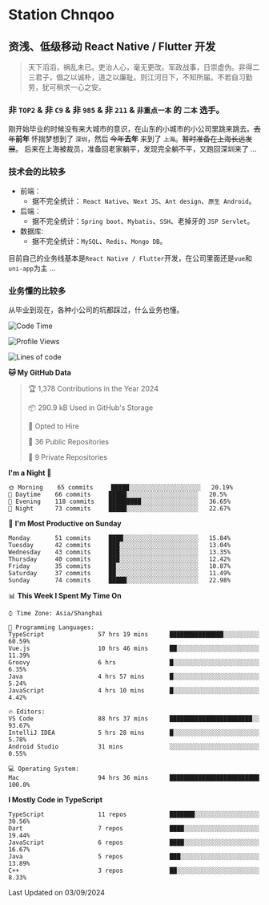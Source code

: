 # Station Chnqoo

## 资浅、低级移动 React Native / Flutter 开发

> 天下滔滔，祸乱未已。吏治人心，毫无更改。军政战事，日崇虚伪。非得二三君子，倡之以诚朴，道之以廉耻。则江河日下，不知所届。不若自习勤劳，犹可稍求一心之安。

### 非 `TOP2` & 非 `C9` & 非 `985` & 非 `211` & `非重点一本` 的 `二本` 选手。

刚开始毕业的时候没有来大城市的意识，在山东的小城市的小公司里跳来跳去。~~去年~~**前年** 怀揣梦想到了 `深圳`，然后 ~~今年~~**去年** 来到了 `上海`。~~暂时准备在上海长远发展~~。
后来在上海被裁员，准备回老家躺平，发现完全躺不平，又跑回深圳来了 ...

### 技术会的比较多

- 前端：
  - 据不完全统计： `React Native`、`Next JS`、`Ant design`、`原生 Android`。
- 后端：
  - 据不完全统计：`Spring boot`、`Mybatis`、`SSH`、老掉牙的 `JSP Servlet`。
- 数据库:
  - 据不完全统计：`MySQL`、`Redis`、`Mongo DB`。

目前自己的业务线基本是`React Native / Flutter`开发，在公司里面还是`vue`和`uni-app`为主 ...

### 业务懂的比较多

从毕业到现在，各种小公司的坑都踩过，什么业务也懂。

<!--START_SECTION:waka-->
![Code Time](http://img.shields.io/badge/Code%20Time-5%2C979%20hrs%2010%20mins-blue)

![Profile Views](http://img.shields.io/badge/Profile%20Views-1-blue)

![Lines of code](https://img.shields.io/badge/From%20Hello%20World%20I%27ve%20Written-325%20Thousand%20lines%20of%20code-blue)

**🐱 My GitHub Data** 

> 🏆 1,378 Contributions in the Year 2024
 > 
> 📦 290.9 kB Used in GitHub's Storage 
 > 
> 💼 Opted to Hire
 > 
> 📜 36 Public Repositories 
 > 
> 🔑 9 Private Repositories  
 > 
**I'm a Night 🦉** 

```text
🌞 Morning    65 commits     █████░░░░░░░░░░░░░░░░░░░░   20.19% 
🌆 Daytime    66 commits     █████░░░░░░░░░░░░░░░░░░░░   20.5% 
🌃 Evening    118 commits    █████████░░░░░░░░░░░░░░░░   36.65% 
🌙 Night      73 commits     █████░░░░░░░░░░░░░░░░░░░░   22.67%

```
📅 **I'm Most Productive on Sunday** 

```text
Monday       51 commits     ████░░░░░░░░░░░░░░░░░░░░░   15.84% 
Tuesday      42 commits     ███░░░░░░░░░░░░░░░░░░░░░░   13.04% 
Wednesday    43 commits     ███░░░░░░░░░░░░░░░░░░░░░░   13.35% 
Thursday     40 commits     ███░░░░░░░░░░░░░░░░░░░░░░   12.42% 
Friday       35 commits     ██░░░░░░░░░░░░░░░░░░░░░░░   10.87% 
Saturday     37 commits     ██░░░░░░░░░░░░░░░░░░░░░░░   11.49% 
Sunday       74 commits     █████░░░░░░░░░░░░░░░░░░░░   22.98%

```


📊 **This Week I Spent My Time On** 

```text
⌚︎ Time Zone: Asia/Shanghai

💬 Programming Languages: 
TypeScript               57 hrs 19 mins      ███████████████░░░░░░░░░░   60.59% 
Vue.js                   10 hrs 46 mins      ██░░░░░░░░░░░░░░░░░░░░░░░   11.39% 
Groovy                   6 hrs               █░░░░░░░░░░░░░░░░░░░░░░░░   6.35% 
Java                     4 hrs 57 mins       █░░░░░░░░░░░░░░░░░░░░░░░░   5.24% 
JavaScript               4 hrs 10 mins       █░░░░░░░░░░░░░░░░░░░░░░░░   4.42%

🔥 Editors: 
VS Code                  88 hrs 37 mins      ███████████████████████░░   93.67% 
IntelliJ IDEA            5 hrs 28 mins       █░░░░░░░░░░░░░░░░░░░░░░░░   5.78% 
Android Studio           31 mins             ░░░░░░░░░░░░░░░░░░░░░░░░░   0.55%

💻 Operating System: 
Mac                      94 hrs 36 mins      █████████████████████████   100.0%

```

**I Mostly Code in TypeScript** 

```text
TypeScript               11 repos            ███████░░░░░░░░░░░░░░░░░░   30.56% 
Dart                     7 repos             ████░░░░░░░░░░░░░░░░░░░░░   19.44% 
JavaScript               6 repos             ████░░░░░░░░░░░░░░░░░░░░░   16.67% 
Java                     5 repos             ███░░░░░░░░░░░░░░░░░░░░░░   13.89% 
C++                      3 repos             ██░░░░░░░░░░░░░░░░░░░░░░░   8.33%

```



 Last Updated on 03/09/2024
<!--END_SECTION:waka-->

<!---
ChenqiaoStation/ChenqiaoStation is a ✨ special ✨ repository because its `README.md` (this file) appears on your GitHub profile.
You can click the Preview link to take a look at your changes.
--->
